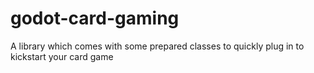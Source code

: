 # godot-card-gaming
A library which comes with some prepared classes to quickly plug in to kickstart your card game
